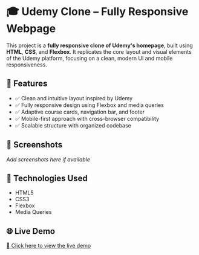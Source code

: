 # 🎓 Udemy Clone – Fully Responsive Webpage

This project is a **fully responsive clone of Udemy's homepage**, built using **HTML**, **CSS**, and **Flexbox**. It replicates the core layout and visual elements of the Udemy platform, focusing on a clean, modern UI and mobile responsiveness.

## 🚀 Features

- ✅ Clean and intuitive layout inspired by Udemy
- ✅ Fully responsive design using Flexbox and media queries
- ✅ Adaptive course cards, navigation bar, and footer
- ✅ Mobile-first approach with cross-browser compatibility
- ✅ Scalable structure with organized codebase

## 📸 Screenshots

_Add screenshots here if available_

## 📂 Technologies Used

- HTML5  
- CSS3  
- Flexbox  
- Media Queries

## 🌐 Live Demo

[🔗 Click here to view the live demo](https://hrithika02.github.io/udemy-clone/)
